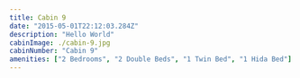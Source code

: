 ```yaml
---
title: Cabin 9
date: "2015-05-01T22:12:03.284Z"
description: "Hello World"
cabinImage: ./cabin-9.jpg
cabinNumber: "Cabin 9"
amenities: ["2 Bedrooms", "2 Double Beds", "1 Twin Bed", "1 Hida Bed"]
---
```

